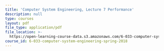 ```yaml
---
title: 'Computer System Engineering, Lecture 7 Performance'
description: null
type: courses
layout: pdf
file_type: application/pdf
file_location: >-
  https://open-learning-course-data.s3.amazonaws.com/6-033-computer-system-engineering-spring-2018/8b4a97276b4d8408a95798f794d9ac16_MIT6_033S18lec7.pdf
course_id: 6-033-computer-system-engineering-spring-2018
---
```


